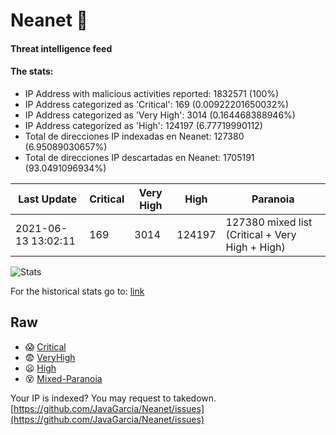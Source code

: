 # Neanet :hocho:
#### Threat intelligence feed
#### The stats:

- IP Address with malicious activities reported: 1832571 (100%)
- IP Address categorized as 'Critical':  169 (0.00922201650032%)
- IP Address categorized as 'Very High':  3014 (0.164468388946%)
- IP Address categorized as 'High':  124197 (6.77719990112)
- Total de direcciones IP indexadas en Neanet:  127380 (6.95089030657%)
- Total de direcciones IP descartadas en Neanet:  1705191 (93.0491096934%)

| Last Update | Critical | Very High | High | Paranoia |
| --- | --- | --- | --- | --- |
| 2021-06-13 13:02:11 | 169 | 3014 | 124197 | 127380 mixed list (Critical + Very High + High)|

![Stats](https://docs.google.com/spreadsheets/d/e/2PACX-1vSnaNMIXVabIpDJjufMlzH7poXnshF3mgd8Is1g9ytUEzVsP5my4Trn8f-xkoLLQ38xpL3HtmUexLo6/pubchart?oid=501124687&format=image)

For the historical stats go to: [link](/stats.csv)
## Raw
- :scream: [Critical](https://raw.githubusercontent.com/JavaGarcia/Neanet/master/blacklists/neanet_critical.txt)
- :fearful: [VeryHigh](https://raw.githubusercontent.com/JavaGarcia/Neanet/master/blacklists/neanet_veryHigh.txtt)
- :frowning: [High](https://raw.githubusercontent.com/JavaGarcia/Neanet/master/blacklists/neanet_high.txt)
- :dizzy_face: [Mixed-Paranoia](https://raw.githubusercontent.com/JavaGarcia/Neanet/master/blacklists/neanet_all.txt)


Your IP is indexed? You may request to takedown. [https://github.com/JavaGarcia/Neanet/issues](https://github.com/JavaGarcia/Neanet/issues)





















































































































































































































































































































































































































































































































































































































































































































































































































































































































































































































































































































































































































































































































































































































































































































































































































































































































































































































































































































































































































































































































































































































































































































































































































































































































































































































































































































































































































































































































































































































































































































































































































































































































































































































































































































































































































































































































































































































































































































































































































































































































































































































































































































































































































































































































































































































































































































































































































































































































































































































































































































































































































































































































































































































































































































































































































































































































































































































































































































































































































































































































































































































































































































































































































































































































































































































































































































































































































































































































































































































































































































































































